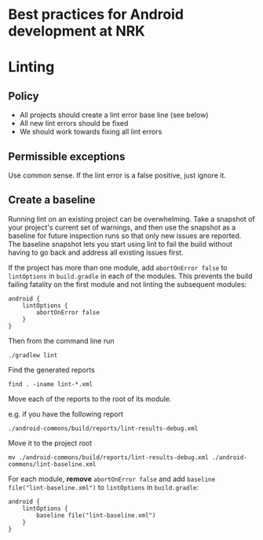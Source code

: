 # Best practices for Android development at NRK

# Linting

## Policy

* All projects should create a lint error base line (see below)
* All new lint errors should be fixed
* We should work towards fixing all lint errors

## Permissible exceptions

Use common sense. If the lint error is a false positive, just ignore it.


## Create a baseline

Running lint on an existing project can be overwhelming. Take a snapshot of your project's current set of warnings, and then use the snapshot as a baseline for future inspection runs so that only new issues are reported. The baseline snapshot lets you start using lint to fail the build without having to go back and address all existing issues first.

If the project has more than one module, add `abortOnError false` to `lintOptions` in `build.gradle` in each of the modules. This prevents the build failing fatality on the first module and not linting the subsequent modules:

```
android {
    lintOptions {
        abortOnError false
    }
}
```

Then from the command line run

`./gradlew lint`

Find the generated reports

`find . -iname lint-*.xml`

Move each of the reports to the root of its module.

e.g. if you have the following report
```
./android-commons/build/reports/lint-results-debug.xml
```

Move it to the project root

```
mv ./android-commons/build/reports/lint-results-debug.xml ./android-commons/lint-baseline.xml
```

For each module, **remove** `abortOnError false` and add `baseline file("lint-baseline.xml")` to `lintOptions` in `build.gradle`:

```
android {
    lintOptions {
        baseline file("lint-baseline.xml")
    }
}
```
